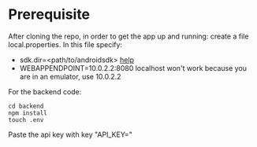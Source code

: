 # Prerequisite
After cloning the repo, in order to get the app up and running: create a file local.properties.
In this file specify:

* sdk.dir=\<path/to/androidsdk\> [help](https://stackoverflow.com/questions/25176594/android-sdk-location)
* WEBAPPENDPOINT=10.0.2.2:8080 localhost won't work because you are in an emulator, use 10.0.2.2

For the backend code:

```
cd backend
npm install
touch .env
```
Paste the api key with key "API_KEY="